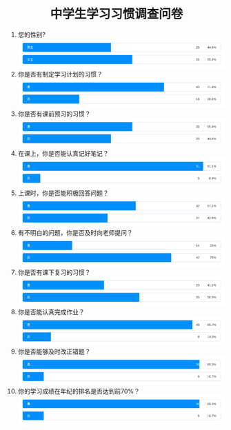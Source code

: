 <p align="center">
<h1 align="center">中学生学习习惯调查问卷</h1>
</p>


1. 您的性别?
![](chart/chart0.png)
2. 你是否有制定学习计划的习惯？
![](chart/chart1.png)
3. 你是否有课前预习的习惯？
![](chart/chart2.png)
4. 在课上，你是否能认真记好笔记？
![](chart/chart3.png)
5. 上课时，你是否能积极回答问题？
![](chart/chart4.png)
6. 有不明白的问题，你是否及时向老师提问？
![](chart/chart5.png)
7. 你是否有课下复习的习惯？
![](chart/chart6.png)
8. 你是否能认真完成作业？
![](chart/chart7.png)
9. 你是否能够及时改正错题？
![](chart/chart8.png)
10. 你的学习成绩在年纪的排名是否达到前70%？
![](chart/chart9.png)
